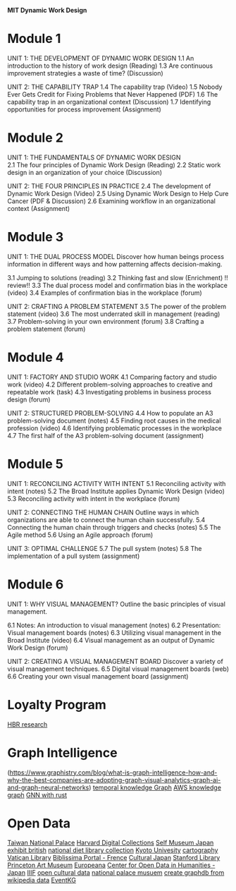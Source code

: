 **MIT Dynamic Work Design** 
# Module 1
UNIT 1: THE DEVELOPMENT OF DYNAMIC WORK DESIGN
1.1 An introduction to the history of work design (Reading)
1.3 Are continuous improvement strategies a waste of time? (Discussion)

UNIT 2: THE CAPABILITY TRAP 
1.4 The capability trap (Video)
1.5 Nobody Ever Gets Credit for Fixing Problems that Never Happened (PDF)
1.6 The capability trap in an organizational context (Discussion)
1.7 Identifying opportunities for process improvement (Assignment)

# Module 2
UNIT 1: THE FUNDAMENTALS OF DYNAMIC WORK DESIGN  
2.1 The four principles of Dynamic Work Design (Reading)
2.2 Static work design in an organization of your choice (Discussion)
 
UNIT 2: THE FOUR PRINCIPLES IN PRACTICE
2.4 The development of Dynamic Work Design (Video)
2.5 Using Dynamic Work Design to Help Cure Cancer (PDF & Discussion)
2.6 Examining workflow in an organizational context (Assignment)

# Module 3
UNIT 1: THE DUAL PROCESS MODEL
Discover how human beings process information in different ways and how patterning affects decision-making.

3.1 Jumping to solutions (reading)
3.2 Thinking fast and slow (Enrichment) !! review!!
3.3 The dual process model and confirmation bias in the workplace (video)
3.4 Examples of confirmation bias in the workplace (forum)

UNIT 2: CRAFTING A PROBLEM STATEMENT
3.5 The power of the problem statement (video)
3.6 The most underrated skill in management (reading)
3.7 Problem-solving in your own environment (forum)
3.8 Crafting a problem statement (forum)

# Module 4
UNIT 1: FACTORY AND STUDIO WORK 
4.1 Comparing factory and studio work (video)
4.2 Different problem-solving approaches to creative and repeatable work (task)
4.3 Investigating problems in business process design (forum)

UNIT 2: STRUCTURED PROBLEM-SOLVING
4.4 How to populate an A3 problem-solving document (notes)
4.5 Finding root causes in the medical profession (video)
4.6 Identifying problematic processes in the workplace 
4.7 The first half of the A3 problem-solving document (assignment)

# Module 5
UNIT 1: RECONCILING ACTIVITY WITH INTENT 
5.1 Reconciling activity with intent (notes)
5.2 The Broad Institute applies Dynamic Work Design (video)
5.3 Reconciling activity with intent in the workplace (forum)

UNIT 2: CONNECTING THE HUMAN CHAIN
Outline ways in which organizations are able to connect the human chain successfully.
5.4 Connecting the human chain through triggers and checks (notes)
5.5 The Agile method 
5.6 Using an Agile approach (forum)

UNIT 3: OPTIMAL CHALLENGE
5.7 The pull system (notes)
5.8 The implementation of a pull system (assignment)

# Module 6
UNIT 1: WHY VISUAL MANAGEMENT?
Outline the basic principles of visual management.

6.1 Notes: An introduction to visual management (notes)
6.2 Presentation: Visual management boards (notes)
6.3 Utilizing visual management in the Broad Institute (video)
6.4 Visual management as an output of Dynamic Work Design (forum)

UNIT 2: CREATING A VISUAL MANAGEMENT BOARD 
Discover a variety of visual management techniques.
6.5 Digital visual management boards (web)
6.6 Creating your own visual management board (assignment)


# Loyalty Program
[HBR research](https://hbr.org/search?search_type=&term=loyalty&loaded=1)
[](https://www.claruscommerce.com/blog/premium-loyalty-member-engagement/)
[](https://www.shopify.co.uk/blog/loyalty-program)
[](https://sleeknote.com/blog/customer-loyalty-programs)
[](https://www.claruscommerce.com/blog/7-types-of-loyalty-programs-which-is-right-for-your-brand/)

# Graph Intelligence
(https://www.graphistry.com/blog/what-is-graph-intelligence-how-and-why-the-best-companies-are-adopting-graph-visual-analytics-graph-ai-and-graph-neural-networks)
[temporal knowledge Graph](https://analyticsindiamag.com/all-you-need-to-know-about-temporal-knowledge-graphs/)
[AWS knowledge graph](https://www.amazon.science/blog/combining-knowledge-graphs-quickly-and-accurately)
[GNN with rust](https://darianharrison89.medium.com/graph-neural-networks-with-rust-4681fee71933)

# Open Data
[Taiwan National Palace](https://digitalarchive.npm.gov.tw/)
[Harvard Digital Collections](https://library.harvard.edu/digital-collections)
[Self Museum Japan](https://self-museum.cultural.jp/)
[exhibit british](https://www.exhibit.so/)
[national diet library collection](https://dl.ndl.go.jp/?__lang=en)
[Kyoto Univesity](https://rmda.kulib.kyoto-u.ac.jp/)
[cartography](https://www.davidrumsey.com/)
[Vatican Library](https://digi.vatlib.it/)
[Biblissima Portal - Frence](https://www.biblissima.fr/)
[Cultural Japan](https://cultural.jp/)
[Stanford Library](https://searchworks.stanford.edu/)
[Princeton Art Museum](https://artmuseum.princeton.edu/)
[Europeana](https://www.europeana.eu/en)
[Center for Open Data in Humanities - Japan](http://codh.rois.ac.jp/)
[IIIF](https://iiif.io/)
[open cultural data](https://museum-id.com/unlocking-potential-next-open-cultural-data-museums-mia-ridge/)
[national palace musuem](https://theme.npm.edu.tw/opendata/index.aspx?lang=2)
[create graphdb from wikipedia data](https://github.com/mirkonasato/graphipedia)
[EventKG](https://github.com/sgottsch/eventkg)